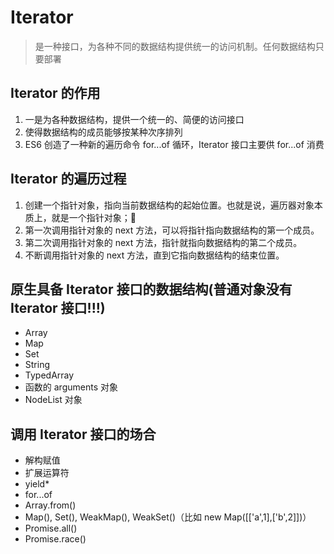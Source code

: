 # Iterator

> 是一种接口，为各种不同的数据结构提供统一的访问机制。任何数据结构只要部署 

## Iterator 的作用

1. 一是为各种数据结构，提供一个统一的、简便的访问接口
2. 使得数据结构的成员能够按某种次序排列
3. ES6 创造了一种新的遍历命令 for...of 循环，Iterator 接口主要供 for...of 消费

## Iterator 的遍历过程

1. 创建一个指针对象，指向当前数据结构的起始位置。也就是说，遍历器对象本质上，就是一个指针对象；
2. 第一次调用指针对象的 next 方法，可以将指针指向数据结构的第一个成员。
3. 第二次调用指针对象的 next 方法，指针就指向数据结构的第二个成员。
4. 不断调用指针对象的 next 方法，直到它指向数据结构的结束位置。

## 原生具备 Iterator 接口的数据结构(普通对象没有 Iterator 接口!!!)

* Array
* Map
* Set
* String
* TypedArray
* 函数的 arguments 对象
* NodeList 对象

## 调用 Iterator 接口的场合

* 解构赋值
* 扩展运算符
* yield\*
* for...of
* Array.from()
* Map(), Set(), WeakMap(), WeakSet()（比如 new Map([['a',1],['b',2]])）
* Promise.all()
* Promise.race()
